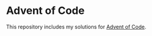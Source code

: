 # Advent of Code

This repository includes my solutions for [Advent of Code](https://adventofcode.com/).
